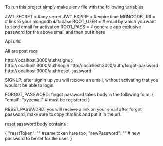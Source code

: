 To run this project  simply make a env file with the following variables



JWT_SECRET = #any secret
JWT_EXPIRE = #expire time
MONGODB_URI = # link to your mongodb database
ROOT_USER = # email by which you want to send email for activation
ROOT_PASS = # generate app exclusive password for the above email and then put it here



Api urls:

All are post reqs


http://localhost:3000/auth/signup  
http://localhost:3000/auth/login
http://localhost:3000/auth/forgot-password
http://localhost:3000/auth/reset-password


SIGNUP:
after signin up you will recieve an email, without activating that you wouldnt be able to login.

FORGOT_PASSWORD:
forgot password takes body in the following form:
{
  "email": "xyzemail" # must be registered
}


RESET_PASSWORD:
you will recieve a link on your email after forgot password, make sure to copy that link and put it in the url.

reset password body contains :


{
  "resetToken": "" #same token here too,
  "newPassword": "" # new password to be set for the user.
}

